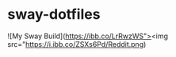 # sway-dotfiles
![My Sway Build](https://ibb.co/LrRwzWS"><img src="https://i.ibb.co/ZSXs6Pd/Reddit.png)
